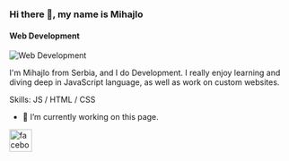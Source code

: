 ### Hi there 👋, my name is Mihajlo
#### Web Development
![Web Development](https://image.freepik.com/free-vector/hand-drawn-web-developers_23-2148819604.jpg)

I'm Mihajlo from Serbia, and I do Development. I really enjoy learning and diving deep in JavaScript language, as well as work on custom websites.

Skills: JS / HTML / CSS

- 🔭 I’m currently working on this page. 


[<img src='https://cdn.jsdelivr.net/npm/simple-icons@3.0.1/icons/facebook.svg' alt='facebook' height='40'>](https://www.facebook.com/miha992)  
















